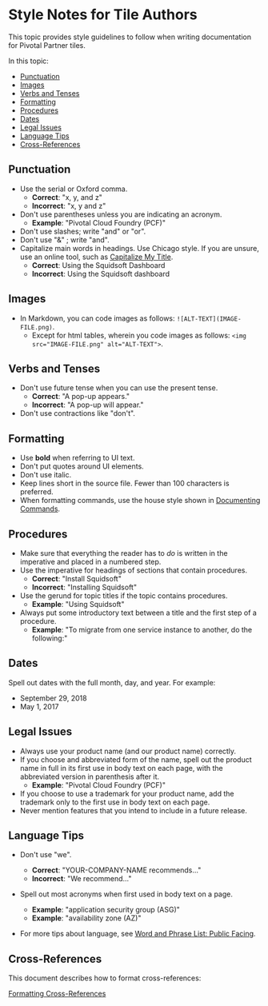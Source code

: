 # Style Notes for Tile Authors

This topic provides style guidelines to follow when writing documentation for Pivotal Partner tiles. 

In this topic:

* [Punctuation](#punctuation)
* [Images](#images)
* [Verbs and Tenses](#verbs)
* [Formatting](#formatting)
* [Procedures](#procedures)
* [Dates](#dates)
* [Legal Issues](#legal)
* [Language Tips](#languagetips)
* [Cross-References](#cross-references)

## <a id='punctuation'></a> Punctuation

* Use the serial or Oxford comma. 
	* **Correct**: "x, y, and z"
	* **Incorrect**: "x, y and z" 
* Don't use parentheses unless you are indicating an acronym. 
	* **Example**: "Pivotal Cloud Foundry (PCF)"
* Don't use slashes; write "and" or "or".
* Don't use "&" ; write "and".
* Capitalize main words in headings. Use Chicago style.
  If you are unsure, use an online tool, such as [Capitalize My Title](https://capitalizemytitle.com/).
	* **Correct**: Using the Squidsoft Dashboard
	* **Incorrect**: Using the Squidsoft dashboard

## <a id='images'></a> Images

* In Markdown, you can code images as follows: `![ALT-TEXT](IMAGE-FILE.png)`. 
	* Except for html tables, wherein you code images as follows: `<img src="IMAGE-FILE.png" alt="ALT-TEXT">`. 


## <a id='verbs'></a> Verbs and Tenses

* Don't use future tense when you can use the present tense. 
	* **Correct**: "A pop-up appears."
	* **Incorrect**: "A pop-up will appear."
* Don't use contractions like "don't".

## <a id='formatting'></a> Formatting

* Use **bold** when referring to UI text.
* Don't put quotes around UI elements. 
* Don't use italic. 
* Keep lines short in the source file. Fewer than 100 characters is preferred. 
* When formatting commands, use the house style shown in 
 [Documenting Commands](https://docs-wiki.cfapps.io/wiki/style/documenting-commands.html).

## <a id='procedures'></a> Procedures

* Make sure that everything the reader has to _do_ is written in the imperative and placed in a numbered step. 
* Use the imperative for headings of sections that contain procedures.
	* **Correct**: "Install Squidsoft"
	* **Incorrect**: "Installing Squidsoft"
* Use the gerund for topic titles if the topic contains procedures.
	* **Example**: "Using Squidsoft"
* Always put some introductory text between a title and the first step of a procedure.
	* **Example**: "To migrate from one service instance to another, do the following:"

	
## <a id='dates'></a> Dates

Spell out dates with the full month, day, and year.
For example:
+ September 29, 2018
+ May 1, 2017

## <a id='lega'></a> Legal Issues

* Always use your product name (and our product name) correctly. 
* If you choose and abbreviated form of the name, spell out the product name
in full in its first use in body text on each page, with the abbreviated 
version in parenthesis after it. 
	* **Example**: "Pivotal Cloud Foundry (PCF)"
* If you choose to use a trademark for your product name, add the trademark 
only to the first use in body text on each page. 
* Never mention features that you intend to include in a future release. 

## <a id='languagetips'></a> Language Tips

* Don't use "we". 
	* **Correct**: "YOUR-COMPANY-NAME recommends..."
	* **Incorrect**: "We recommend..."

* Spell out most acronyms when first used in body text on a page.
	* **Example**: "application security group (ASG)"
	* **Example**: "availability zone (AZ)"
	
* For more tips about language, see [Word and Phrase List: Public Facing](https://docs.google.com/spreadsheets/d/1y-OI7LRZrVWRbs-ZplxFhNWRETAqFSSd9CpDPAu93W0/edit?usp=sharing).

## <a id='cross-references'></a> Cross-References

This document describes how to format cross-references:

[Formatting Cross-References](https://docs-wiki.cfapps.io/wiki/style/cross-ref-style.html)
